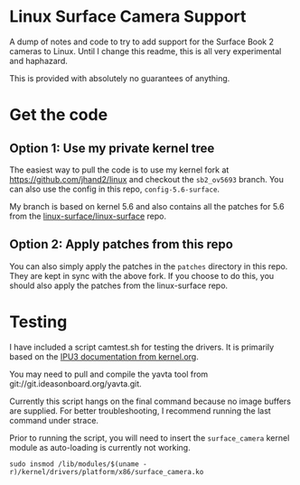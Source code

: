 # Linux Surface Camera Support

A dump of notes and code to try to add support for the Surface Book 2 cameras to
Linux. Until I change this readme, this is all very experimental and haphazard.

This is provided with absolutely no guarantees of anything.

# Get the code

## Option 1: Use my private kernel tree

The easiest way to pull the code is to use my kernel fork at
https://github.com/jhand2/linux and checkout the `sb2_ov5693` branch. You can
also use the config in this repo, `config-5.6-surface`.

My branch is based on kernel 5.6 and also contains all the patches for 5.6
from the [linux-surface/linux-surface](
https://github.com/linux-surface/linux-surface) repo.

## Option 2: Apply patches from this repo

You can also simply apply the patches in the `patches` directory in this repo.
They are kept in sync with the above fork. If you choose to do this, you should
also apply the patches from the linux-surface repo.

# Testing

I have included a script camtest.sh for testing the drivers. It is primarily
based on the [IPU3 documentation from kernel.org](
https://www.kernel.org/doc/html/latest/media/v4l-drivers/ipu3.html).

You may need to pull and compile the yavta tool from
git://git.ideasonboard.org/yavta.git.

Currently this script hangs on the final command because no image buffers
are supplied. For better troubleshooting, I recommend running the last command
under strace.

Prior to running the script, you will need to insert the `surface_camera` kernel
module as auto-loading is currently not working.

`sudo insmod /lib/modules/$(uname -r)/kernel/drivers/platform/x86/surface_camera.ko`
